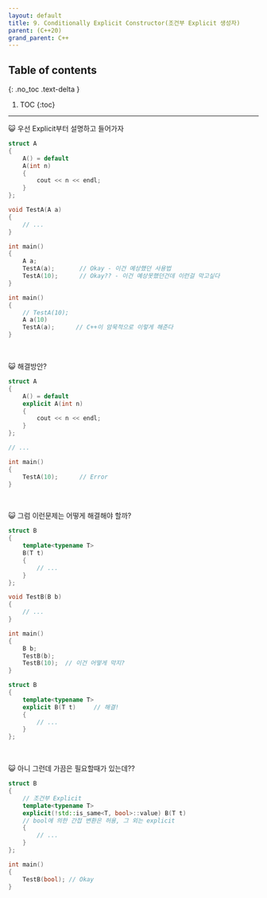 ```yaml
---
layout: default
title: 9. Conditionally Explicit Constructor(조건부 Explicit 생성자)
parent: (C++20)
grand_parent: C++
---
```


## Table of contents
{: .no_toc .text-delta }

1. TOC
{:toc}

---

😺 우선 Explicit부터 설명하고 들어가자

```cpp
struct A
{
    A() = default
    A(int n)
    {
        cout << n << endl;
    }
};

void TestA(A a)
{
    // ...
}

int main()
{
    A a;
    TestA(a);       // Okay - 이건 예상했던 사용법
    TestA(10);      // Okay?? - 이건 예상못했던건데 이런걸 막고싶다
}
```

```cpp
int main()
{
    // TestA(10);
    A a(10)
    TestA(a);      // C++이 암묵적으로 이렇게 해준다
}
```

<br>

😺 해결방안?

```cpp
struct A
{
    A() = default
    explicit A(int n)
    {
        cout << n << endl;
    }
};

// ...

int main()
{
    TestA(10);      // Error
}
```

<br>

😺 그럼 이런문제는 어떻게 해결해야 할까?

```cpp
struct B
{
    template<typename T>
    B(T t)
    {
        // ...
    }
};

void TestB(B b)
{
    // ...
}

int main()
{
    B b;
    TestB(b);
    TestB(10);  // 이건 어떻게 막지?
}
```

```cpp
struct B
{
    template<typename T>
    explicit B(T t)     // 해결!
    {
        // ...
    }
};
```

<br>

😺 아니 그런데 가끔은 필요할때가 있는데??

```cpp
struct B
{
    // 조건부 Explicit
    template<typename T>
    explicit(!std::is_same<T, bool>::value) B(T t)
    // bool에 의한 간접 변환은 허용, 그 외는 explicit
    {
        // ...
    }
};

int main()
{
    TestB(bool); // Okay
}
```